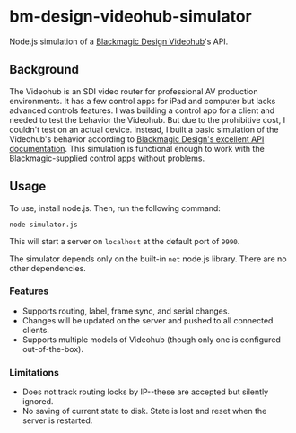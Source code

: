 # bm-design-videohub-simulator
Node.js simulation of a [Blackmagic Design Videohub](https://www.blackmagicdesign.com/products/smartvideohub)'s API.

## Background

The Videohub is an SDI video router for professional AV production environments. It has a few control apps for iPad and computer but lacks advanced controls features. I was building a control app for a client and needed to test the behavior the Videohub. But due to the prohibitive cost, I couldn't test on an actual device. Instead, I built a basic simulation of the Videohub's behavior according to [Blackmagic Design's excellent API documentation](https://www.blackmagicdesign.com/support/download/d750136f91914a74aad2d40b2d7ac581/Mac%20OS%20X). This simulation is functional enough to work with the Blackmagic-supplied control apps without problems.

## Usage

To use, install node.js. Then, run the following command:

```
node simulator.js
```

This will start a server on `localhost` at the default port of `9990`.

The simulator depends only on the built-in `net` node.js library. There are no other dependencies.

### Features

* Supports routing, label, frame sync, and serial changes.
* Changes will be updated on the server and pushed to all connected clients.
* Supports multiple models of Videohub (though only one is configured out-of-the-box).

### Limitations

* Does not track routing locks by IP--these are accepted but silently ignored.
* No saving of current state to disk. State is lost and reset when the server is restarted.
